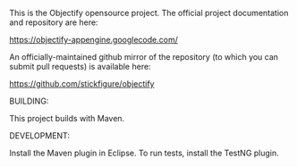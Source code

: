 This is the Objectify opensource project.  The official project documentation
and repository are here:

https://objectify-appengine.googlecode.com/

An officially-maintained github mirror of the repository (to which you can
submit pull requests) is available here:

https://github.com/stickfigure/objectify

BUILDING:

This project builds with Maven.

DEVELOPMENT:

Install the Maven plugin in Eclipse. To run tests, install the TestNG plugin.